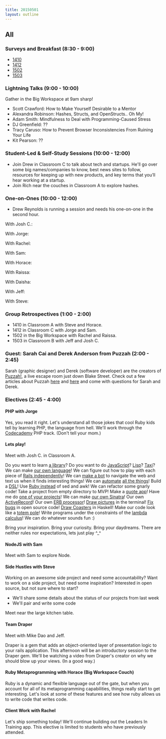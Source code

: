 ```yaml
---
title: 20150501
layout: outline
---
```


## All

### Surveys and Breakfast (8:30 - 9:00)

* [1410](https://docs.google.com/a/casimircreative.com/forms/d/16Lw9waPY4GgDJu4Cx_0jB_qptZHR0qxGXUrnzDiPWTo/viewform)
* [1412](https://docs.google.com/a/casimircreative.com/forms/d/1YCpIa-6fpBgtoSwSZKI0OGpZ5Jl35ZFUtci1aBTj_ZQ/viewform)
* [1502](https://docs.google.com/a/casimircreative.com/forms/d/16XSmGL0VBzSGdK3Z1Oscg0GzVQrcjU7eEAwMtMASvWo/viewform)
* [1503](https://docs.google.com/a/casimircreative.com/forms/d/1a1oghylBUKmZf46EFoQBcAaYJfEOaByXMV5hOMnYKhY/viewform)

### Lightning Talks (9:00 - 10:00)

Gather in the Big Workspace at 9am sharp!

* Scott Crawford: How to Make Yourself Desirable to a Mentor
* Alexandra Robinson: Hashes, Structs, and OpenStructs.. Oh My!
* Adam Smith: Mindfulness to Deal with Programming-Caused Stress
* DJ Greenfield: ??
* Tracy Caruso: How to Prevent Browser Inconsistencies From Ruining Your Life
* Kit Pearson: ??

### Student-Led & Self-Study Sessions (10:00 - 12:00)

* Join Drew in Classroom C to talk about tech and startups. He'll go over some big names/companies to know, best news sites to follow, resources for keeping up with new products, and key terms that you’ll hear working at a startup.
* Join Rich near the couches in Classroom A to explore hashes.

### One-on-Ones (10:00 - 12:00)

* Drew Reynolds is running a session and needs his one-on-one in the second hour. 

With Josh C.: 

With Jorge:

With Rachel:

With Sam:

With Horace:

With Raissa:

With Daisha:

With Jeff:

With Steve:

### Group Retrospectives (1:00 - 2:00)

* 1410 in Classroom A with Steve and Horace.
* 1412 in Classroom C with Jorge and Sam.
* 1502 in the Big Workspace with Rachel and Raissa.
* 1503 in Classroom B with Jeff and Josh C.

### Guest: Sarah Cai and Derek Anderson from Puzzah (2:00 - 2:45)

Sarah (graphic designer) and Derek (software developer) are the creators of [Puzzah!](https://www.puzzah.com/), a live escape room just down Blake Street. Check out a few articles about Puzzah [here](http://www.westword.com/arts/puzzah-takes-puzzle-gaming-off-the-screen-and-into-real-life-lodo-6048751) and [here](http://www.denverpost.com/entertainment/ci_27413726/growing-escape-room-scene-puts-puzzling-spin-group) and come with questions for Sarah and Derek.

### Electives (2:45 - 4:00)

#### PHP with Jorge

Yes, you read it right. Let's understand all those jokes that cool Ruby kids tell by learning PHP, the language from hell. We'll work through the [Codecademy](http://www.codecademy.com/en/tracks/php) PHP track. (Don't tell your mom.)

#### Lets play!

Meet with Josh C. in Classroom A.

Do you want to learn [a library](https://www.ruby-toolbox.com/)?
Do you want to do [JavaScript](https://babeljs.io/)?
[Lisp](https://github.com/JoshCheek/Play/blob/78a7fd77da9dc8d46cfb0dad431f18abf6a06617/lisp-games/hilo/hilo.lisp)?
[Taxi](https://bigzaphod.github.io/Taxi/)?
We can make [our own language](https://github.com/JoshCheek/day-dream-in-Ruby/blob/06053303907917bf695e6d1bdf0b0fb6cd5d4f3e/Readme.md#example)!
We can figure out how to play with each piece of [Rails independently](https://github.com/JoshCheek/playgrounds)!
We can [make a bot](https://github.com/JoshCheek/Play/tree/78a7fd77da9dc8d46cfb0dad431f18abf6a06617/blackboardbot/) to navigate the web and text us when it finds interesting things!
We can [automate](http://www.sikuli.org/) [all the things](https://github.com/JoshCheek/Play/blob/78a7fd77da9dc8d46cfb0dad431f18abf6a06617/sikulidraw/results.png)!
Build a [DSL](https://github.com/JoshCheek/Play/blob/78a7fd77da9dc8d46cfb0dad431f18abf6a06617/land-of-lisp-itinerary/input/day_01.rb)!
Use [Ruby instead](https://github.com/JoshCheek/Play/tree/master/ruby-one-liners/) of sed and awk!
We can refactor some gnarly code! Take a project from empty directory to MVP!
Make a [quote app](http://legit-quotes.com/A%20Turing%20student%20who%20is%20just%20like%20you/I%20attended%20Josh's%20unstructured%20elective...%20I%20laughed,%20I%20cried,%20I%20called%20my%20loved%20ones,%20learned%20about%20life,%20experienced%20existential%20crisis,%20came%20of%20age,%20found%20my%20qi.%0A%0AI%20became%20the%20person%20I%20am%20today.)!
Have me do [one of your projects](https://github.com/JoshCheek/event_reporter)!
We can make [our own Sinatra](https://gist.github.com/JoshCheek/298f542a576bfe960d1e/#file-http_stuffs-txt-L176)!
Our own [ActiveRecord](https://gist.github.com/JoshCheek/f1cfb1ad6b8d67bb9629)!
Our own [ERB processor](https://gist.github.com/JoshCheek/2b30b052560337522f94#file-procedural_oo_parser-rb)!
[Draw pictures](https://github.com/JoshCheek/print-png/blob/master/screenshot-rainbow.png) in the terminal!
[Fix bugs](https://github.com/rspec/rspec-core/pull/1950) in open source code!
[Draw Coasters](https://gist.github.com/JoshCheek/a72f54412db272daee2e#file-screenshot-png) in Haskell!
Make our code look like a [totem pole](https://gist.github.com/JoshCheek/d8986300e401dc2163d4/)!
Write programs under the constraints of the [lambda calculus](https://gist.github.com/JoshCheek/eb22f9e91b9a7891ffea)!
We can do whatever sounds fun :)

Bring your inspiration.
Bring your curiosity.
Bring your daydreams.
There are neither rules nor expectations, lets just play ^_^

#### NodeJS with Sam

Meet with Sam to explore Node.

#### Side Hustles with Steve

Working on an awesome side project and need some accountability? Want to work on a side project, but need some inspiration? Interested in open source, but not sure where to start?

* We'll share some details about the status of our projects from last week
* We'll pair and write some code

Meet near the large kitchen table.

#### Team Draper

Meet with Mike Dao and Jeff.

Draper is a gem that adds an object-oriented layer of presentation logic to your rails application. This afternoon will be an introductory session to the Draper gem. We'll be watching a video from Draper's creator on why we should blow up your views. (In a good way.)

#### Ruby Metaprogramming with Horace (Big Workspace Couch)

Ruby is a dynamic and flexible language out of the gate, but when you account for all of its metaprogramming capabilities, things really start to get interesting. Let's look at some of these features and see how ruby allows us to write code that writes code.

#### Client Work with Rachel

Let's ship something today! We'll continue building out the Leaders In Training app. This elective is limited to students who have previously attended.
